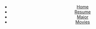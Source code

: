 <html lang="en">
<head>
  <meta charset="UTF-8">
  <title>Navigation</title>
</head>
<body>
  <header>
	<nav>
	  <ul>
	    <li><a href="Nav.html">Home</a></li>
	    <li><a href="Resume.html">Resume</a></li>
		<li><a href="page2.html">Major</a></li>
		<li><a href="page3.html">Movies</a></li>
	  </ul>
	</nav>
  </header>
</body>
</html>
